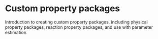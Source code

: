 # Custom property packages

Introduction to creating custom property packages, including physical property packages,
reaction property packages, and use with parameter estimation.